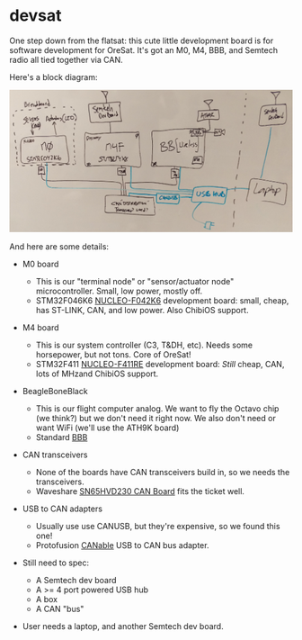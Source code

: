 # devsat
One step down from the flatsat: this cute little development board is for software development for OreSat. It's got an M0, M4, BBB, and Semtech radio all tied together via CAN.

Here's a block diagram:

![DevSat Block Diagram](images/blockdiagram-whiteboard.png)

And here are some details:

- M0 board
    - This is our "terminal node" or "sensor/actuator node" microcontroller. Small, low power, mostly off.
    - STM32F046K6 [NUCLEO-F042K6](https://www.digikey.com/products/en?keywords=497-15980-ND) development board: small, cheap, has ST-LINK, CAN, and low power. Also ChibiOS support.
- M4 board
    - This is our system controller (C3, T&DH, etc). Needs some horsepower, but not tons. Core of OreSat!
    - STM32F411 [NUCLEO-F411RE](https://www.digikey.com/product-detail/en/stmicroelectronics/NUCLEO-F411RE/497-14711-ND/4866485) development board: *Still* cheap, CAN, lots of MHzand ChibiOS support.
- BeagleBoneBlack
    - This is our flight computer analog. We want to fly the Octavo chip (we think?) but we don't need it right now. We also don't need or want WiFi (we'll use the ATH9K board)
    - Standard [BBB](https://www.digikey.com/product-detail/en/ghi-electronics-llc/BBB01-SC-505/BBB01-SC-505-ND/6210999)
- CAN transceivers
    - None of the boards have CAN transceivers build in, so we needs the transceivers.
    - Waveshare [SN65HVD230 CAN Board](http://www.waveshare.com/sn65hvd230-can-board.htm) fits the ticket well.
- USB to CAN adapters
    - Usually use use CANUSB, but they're expensive, so we found this one!
    - Protofusion [CANable](https://www.tindie.com/products/protofusion/canable-usb-to-can-bus-adapter/) USB to CAN bus adapter.

- Still need to spec:
   - A Semtech dev board
   - A >= 4 port powered USB hub
   - A box
   - A CAN "bus"
- User needs a laptop, and another Semtech dev board.

